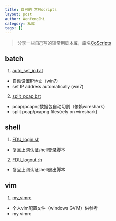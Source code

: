 ```yaml
---
title: 自己的 常用scripts
layout: post
author: WenfengShi
category: 私库
tags: []
---
```


> 分享一些自己写的较常用脚本库，库名[CoScripts](https://github.com/wenfengshi/CoScripts)

## batch 

1. [auto_set_ip.bat](https://github.com/wenfengshi/CoScripts/blob/master/batch/auto_set_ip.bat)
- 自动设置IP地址（win7)
- set IP address automatically (win7)
2. [split_pcap.bat](https://github.com/wenfengshi/CoScripts/blob/master/batch/split_pcap.bat)
- pcap/pcapng数据包自动切割（依赖wireshark）
- split pcap/pcapng files(rely on wireshark)

## shell

1. [FDU_login.sh](https://github.com/wenfengshi/CoScripts/blob/master/shell/FDU_login.sh)
- 复旦上网认证shell登录脚本
2. [FDU_logout.sh](https://github.com/wenfengshi/CoScripts/blob/master/shell/FDU_logout.sh)
- 复旦上网认证shell退出脚本

## vim

1. [my_vimrc](https://github.com/wenfengshi/CoScripts/blob/master/vim/my_vimrc)
- 个人vim配置文件（windows GVIM）供参考
- my vimrc



